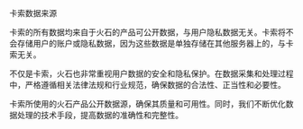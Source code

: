卡索数据来源
 
卡索的所有数据均来自于火石的产品可公开数据，与用户隐私数据无关。卡索将不会存储用户的账户或隐私数据，因为这些数据是单独存储在其他服务器上的，与卡索无关。
 
不仅是卡索，火石也非常重视用户数据的安全和隐私保护。在数据采集和处理过程中，严格遵循相关法律法规和行业规范，确保数据的合法性、正当性和必要性。
 
卡索所使用的火石产品公开数据源，确保其质量和可用性。同时，我们不断优化数据处理的技术手段，提高数据的准确性和完整性。
